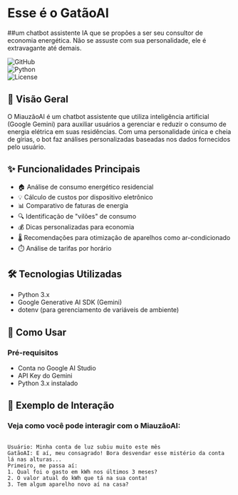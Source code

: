 # Esse é o GatãoAI
##um chatbot assistente IA que se propões a ser seu consultor de economia energética. Não se assuste com sua personalidade, ele é extravagante até demais.

![GitHub](https://img.shields.io/badge/status-em%20desenvolvimento-yellowgreen)  
![Python](https://img.shields.io/badge/Python-3.x-blue)  
![License](https://img.shields.io/badge/license-MIT-green)

## 📌 Visão Geral  

O MiauzãoAI é um chatbot assistente que utiliza inteligência artificial (Google Gemini) para auxiliar usuários a gerenciar e reduzir o consumo de energia elétrica em suas residências. Com uma personalidade única e cheia de gírias, o bot faz análises personalizadas baseadas nos dados fornecidos pelo usuário.

## ✨ Funcionalidades Principais  

- 🏠 Análise de consumo energético residencial  
- 💡 Cálculo de custos por dispositivo eletrônico  
- 📊 Comparativo de faturas de energia  
- 🔍 Identificação de "vilões" de consumo  
- 💰 Dicas personalizadas para economia  
- 🌡️ Recomendações para otimização de aparelhos como ar-condicionado  
- ⏱️ Análise de tarifas por horário  

## 🛠️ Tecnologias Utilizadas  

- Python 3.x  
- Google Generative AI SDK (Gemini)  
- dotenv (para gerenciamento de variáveis de ambiente)  

## 🚀 Como Usar  

### Pré-requisitos  

- Conta no Google AI Studio  
- API Key do Gemini  
- Python 3.x instalado  

## 💬 Exemplo de Interação

### Veja como você pode interagir com o MiauzãoAI:

```Plaintext

Usuário: Minha conta de luz subiu muito este mês
GatãoAI: E aí, meu consagrado! Bora desvendar esse mistério da conta lá nas alturas... 
Primeiro, me passa aí: 
1. Qual foi o gasto em kWh nos últimos 3 meses? 
2. O valor atual do kWh que tá na sua conta!
3. Tem algum aparelho novo aí na casa?

```
